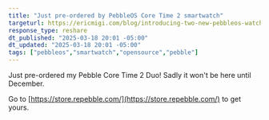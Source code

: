 ```yaml
---
title: "Just pre-ordered by PebbleOS Core Time 2 smartwatch"
targeturl: https://ericmigi.com/blog/introducing-two-new-pebbleos-watches
response_type: reshare
dt_published: "2025-03-18 20:01 -05:00"
dt_updated: "2025-03-18 20:01 -05:00"
tags: ["pebbleos","smartwatch","opensource","pebble"]
---
```


Just pre-ordered my Pebble Core Time 2 Duo! Sadly it won't be here until December.

Go to [https://store.repebble.com/](https://store.repebble.com/) to get yours.

